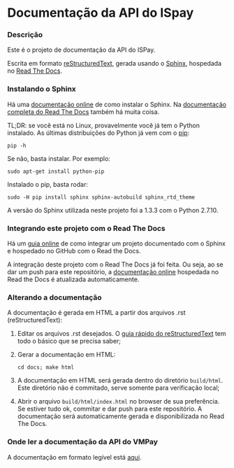 # Documentação da API do ISpay

### Descrição

Este é o projeto de documentação da API do ISPay.

Escrita em formato [reStructuredText](http://docutils.sourceforge.net/rst.html),
gerada usando o [Sphinx](http://sphinx-doc.org/),
hospedada no [Read The Docs](https://readthedocs.org/).

### Instalando o Sphinx

Há uma [documentação online](http://www.sphinx-doc.org/en/stable/install.html) de como instalar o Sphinx. Na [documentação completa do Read The Docs](http://docs.readthedocs.org/en/latest/) também há muita coisa.

TL;DR: se você está no Linux, provavelmente você já tem o Python instalado. As últimas distribuições do Python já vem com o [pip](https://pip.pypa.io/en/stable/):

  ```pip -h```

Se não, basta instalar. Por exemplo:

  ```sudo apt-get install python-pip```

Instalado o pip, basta rodar:

  ```sudo -H pip install sphinx sphinx-autobuild sphinx_rtd_theme```

A versão do Sphinx utilizada neste projeto foi a 1.3.3 com o Python 2.7.10.

### Integrando este projeto com o Read The Docs

Há um [guia online](https://read-the-docs.readthedocs.org/en/latest/webhooks.html) de como integrar um projeto documentado com o Sphinx e hospedado no GitHub com o Read the Docs.

A integração deste projeto com o Read The Docs já foi feita. Ou seja, ao se dar um push para este repositório, a [documentação online](http://ispay-api.readthedocs.io/en/latest/) hospedada no Read the Docs é atualizada automaticamente.

### Alterando a documentação

A documentação é gerada em HTML a partir dos arquivos .rst (reStructuredText):

1. Editar os arquivos .rst desejados. O [guia rápido do reStructuredText](http://sphinx-doc.org/rest.html) tem todo o básico que se precisa saber;

2. Gerar a documentação em HTML:

   ```cd docs; make html```

3. A documentação em HTML será gerada dentro do diretório `build/html`. Este diretório não é commitado, serve somente para verificação local;

4. Abrir o arquivo `build/html/index.html` no browser de sua preferência. Se estiver tudo ok, commitar e dar push para este repositório. A documentação será automaticamente gerada e disponibilizada no Read The Docs.

### Onde ler a documentação da API do VMPay

A documentação em formato legível está [aqui](http://ispay-api.readthedocs.io/en/latest/).
